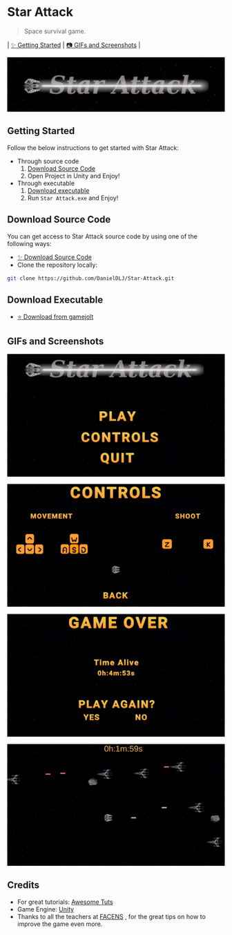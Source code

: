# Star Attack
> Space survival game.


| [:sparkles: Getting Started](#getting-started) | [:camera: GIFs and Screenshots](#gifs-and-screenshots) |


<p align="center">
  <img src="https://github.com/DanielDLJ/Star-Attack/blob/master/Images/banner.png" />
</p>


## Getting Started

Follow the below instructions to get started with Star Attack:
* Through source code
  1. [Download Source Code](#download-source-code)
  2. Open Project in Unity and Enjoy!
* Through executable
  1. [Download executable](#download-executable)
  2. Run `Star Attack.exe` and Enjoy!


## Download Source Code

You can get access to Star Attack source code by using one of the following ways:

- [:sparkles: Download Source Code](https://github.com/DanielDLJ/Star-Attack/archive/master.zip)
- Clone the repository locally:

```bash
git clone https://github.com/DanielDLJ/Star-Attack.git
```

## Download Executable

- [:star: Download from gamejolt](https://gamejolt.com/games/Star_Attack/551683)


## GIFs and Screenshots

<p align="center">
  <img src="https://github.com/DanielDLJ/Star-Attack/blob/master/Images/home.png" />
</p>

<p align="center">
  <img src="https://github.com/DanielDLJ/Star-Attack/blob/master/Images/controls.png" />
</p>

<p align="center">
  <img src="https://github.com/DanielDLJ/Star-Attack/blob/master/Images/game%20over.png" />
</p>

<p align="center">
  <img src="https://github.com/DanielDLJ/Star-Attack/blob/master/Images/Hnet.com-image.gif" />
</p>




## Credits

- For great tutorials: [Awesome Tuts](https://www.youtube.com/channel/UC5c-DuzPdH9iaWYdI0v0uzw)
- Game Engine: [Unity](https://unity3d.com/)
- Thanks to all the teachers at [FACENS](https://facens.br/home) , for the great tips on how to improve the game even more.
